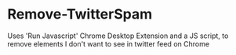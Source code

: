 # Remove-TwitterSpam
Uses 'Run Javascript' Chrome Desktop Extension and a JS script, to remove elements I don't want to see in twitter feed on Chrome
